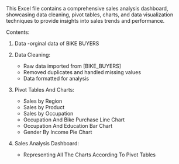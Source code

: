 This Excel file contains a comprehensive sales analysis dashboard, showcasing data cleaning, pivot tables, charts, and data visualization techniques to provide insights into sales trends and performance.

Contents:
1.  Data
    -orginal data of BIKE BUYERS
     
3.  Data Cleaning:
    - Raw data imported from [BIKE_BUYERS]
    - Removed duplicates and handled missing values
    - Data formatted for analysis
      
4. Pivot Tables And Charts:
    - Sales by Region
    - Sales by Product
    - Sales by Occupation 
    - Occupation And Bike Purchase Line Chart
    - Occupation And Education Bar Chart
    - Gender By Income Pie Chart
      
5. Sales Analysis Dashboard:
    - Representing All The Charts
      According To Pivot Tables
   
